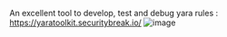 An excellent tool to develop, test and debug yara rules : https://yaratoolkit.securitybreak.io/
![image](https://github.com/user-attachments/assets/ef3d65ef-7a92-4c87-9030-b8ea1d56ae95)
